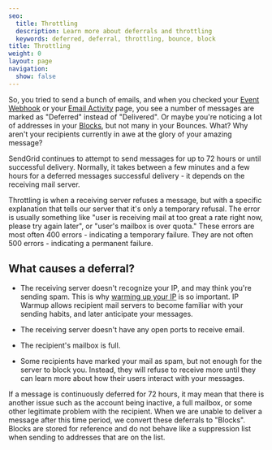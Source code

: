 ```yaml
---
seo:
  title: Throttling
  description: Learn more about deferrals and throttling
  keywords: deferred, deferral, throttling, bounce, block
title: Throttling
weight: 0
layout: page
navigation:
  show: false
---
```


So, you tried to send a bunch of emails, and when you checked your [Event Webhook]({{root_url}}/for-developers/tracking-events/event/) or your [Email Activity]({{root_url}}/knowledge-center/analytics-and-reporting/email-activity-feed/) page, you see a number of messages are marked as "Deferred" instead of "Delivered". Or maybe you're noticing a lot of addresses in your [Blocks](https://app.sendgrid.com/suppressions/blocks), but not many in your Bounces. What? Why aren't your recipients currently in awe at the glory of your amazing message?

SendGrid continues to attempt to send messages for up to 72 hours or until successful delivery. Normally, it takes between a few minutes and a few hours for a deferred messages successful delivery - it depends on the receiving mail server.

Throttling is when a receiving server refuses a message, but with a specific explanation that tells our server that it's only a temporary refusal. The error is usually something like "user is receiving mail at too great a rate right now, please try again later", or "user's mailbox is over quota." These errors are most often 400 errors - indicating a temporary failure. They are not often 500 errors - indicating a permanent failure.

## 	What causes a deferral?

-   The receiving server doesn't recognize your IP, and may think you're sending spam. This is why [warming up your IP]({{root_url}}/knowledge-center/sending-email/how-to-warm-up-an-ip/) is so important. IP Warmup allows recipient mail servers to become familiar with your sending habits, and later anticipate your messages.

-   The receiving server doesn't have any open ports to receive email.

-   The recipient's mailbox is full.

-   Some recipients have marked your mail as spam, but not enough for the server to block you. Instead, they will refuse to receive more until they can learn more about how their users interact with your messages.

If a message is continuously deferred for 72 hours, it may mean that there is another issue such as the account being inactive, a full mailbox, or some other legitimate problem with the recipient. When we are unable to deliver a message after this time period, we convert these deferrals to "Blocks". Blocks are stored for reference and do not behave like a suppression list when sending to addresses that are on the list.
